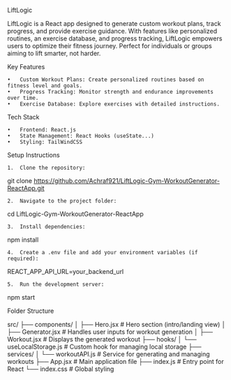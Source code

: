 LiftLogic

LiftLogic is a React app designed to generate custom workout plans, track progress, and provide exercise guidance. With features like personalized routines, an exercise database, and progress tracking, LiftLogic empowers users to optimize their fitness journey. Perfect for individuals or groups aiming to lift smarter, not harder.

Key Features

	•	Custom Workout Plans: Create personalized routines based on fitness level and goals.
	•	Progress Tracking: Monitor strength and endurance improvements over time.
	•	Exercise Database: Explore exercises with detailed instructions.

Tech Stack

	•	Frontend: React.js
	•	State Management: React Hooks (useState...)
	•	Styling: TailWindCSS

Setup Instructions

	1.	Clone the repository:

git clone https://github.com/Achraf921/LiftLogic-Gym-WorkoutGenerator-ReactApp.git


	2.	Navigate to the project folder:

cd LiftLogic-Gym-WorkoutGenerator-ReactApp


	3.	Install dependencies:

npm install


	4.	Create a .env file and add your environment variables (if required):

REACT_APP_API_URL=your_backend_url


	5.	Run the development server:

npm start

Folder Structure

src/
├── components/
│   ├── Hero.jsx            # Hero section (intro/landing view)
│   ├── Generator.jsx       # Handles user inputs for workout generation
│   ├── Workout.jsx         # Displays the generated workout
├── hooks/
│   └── useLocalStorage.js  # Custom hook for managing local storage
├── services/
│   └── workoutAPI.js       # Service for generating and managing workouts
├── App.jsx                 # Main application file
├── index.js                # Entry point for React
└── index.css               # Global styling
